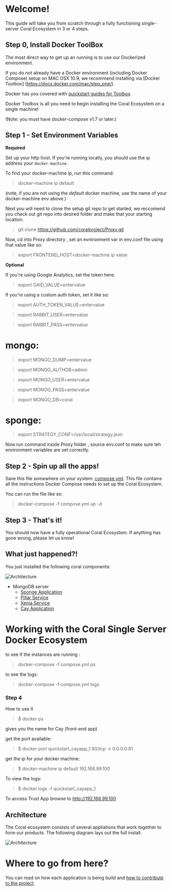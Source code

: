 # Welcome!

This guide will take you from scratch through a fully functioning single-server Coral Ecosystem in 3 or 4 steps.

## Step 0, Install Docker ToolBox

The most direct way to get up an running is to use our Dockerized environment.

If you do not already have a Docker environment (including Docker Compose) setup on MAC OSX 10.9, we recommend installing via [Docker Toolbox] (https://docs.docker.com/mac/step_one/).

Docker has you covered with [quickstart guides for Toolbox](https://docs.docker.com/mac/).

Docker Toolbox is all you need to begin installing the Coral Ecosystem on a single machine!

(Note: you must have docker-compose v1.7 or later.)

## Step 1 - Set Environment Variables

**Required**

Set up your http host.  If you're running locally, you should use the ip address your ```docker-machine```.

To find your docker-machine ip, run this command:

> docker-machine ip default

(note, if you are not using the *default* docker machine, use the name of your docker-machine env above.)

Next you will need to clone the setup git repo to get started, we reccomend you check out git repo into desired folder and make that your starting location.

> git clone https://github.com/coralproject/Proxy.git

Now, cd into Proxy directory , set an evnironment var in env.conf file  using that value like so:

> export FRONTEND_HOST=docker-machine ip value

**Optional**

If you're using Google Analytics, set the token here:

> export GAID_VALUE=entervalue

If you're using a custom auth token, set it like so:

> export AUTH_TOKEN_VALUE=entervalue

> export RABBIT_USER=entervalue

> export RABBIT_PASS=entervalue

# mongo:

>export MONGO_DUMP=entervalue

>export MONGO_AUTHDB=admin

>export MONGO_USER=entervalue

>export MONGO_PASS=entervalue

>export MONGO_DB=coral

# sponge:

>export STRATEGY_CONF=/usr/local/strategy.json

Now run command inside Proxy folder , source env.conf to make sure teh environment variables are set correctly. 

## Step 2 - Spin up all the apps!

Save this file somewhere on your system: [compose.yml](compose.yml).  This file contains all the instructions Docker Compose needs to set up the Coral Ecosystem.

You can run the file like so:

> docker-compose -f compose.yml up -d

## Step 3 - That's it!

You should now have a fully operational Coral Ecosystem. If anything has gone wrong, please let us know!


## What just happened?!

You just installed the following coral components:

![Architecture](/images/trust-architecture.png)

* MongoDB server
  * [Sponge Application](https://github.com/coralproject/sponge)
  * [Pillar Service](https://github.com/coralproject/pillar)
  * [Xenia Service](https://github.com/coralproject/xenia)
  * [Cay Application](https://github.com/coralproject/cay)



# Working with the Coral Single Server Docker Ecosystem

to see if the instances are running :

> docker-compose -f compose.yml ps


to see the logs:

> docker-compose -f compose.yml logs



### Step 4

How to use it


> $ docker ps

gives you the name for Cay (front-end app)


get the port available:

> $ docker port quickstart_cayapp_1
80/tcp -> 0.0.0.0:81


get the ip for your docker machine:


> $ docker-machine ip default
192.168.99.100


To view the logs:


> $ docker logs -f quickstart_cayapp_1


To access Trust App browse to http://192.168.99.100

## Architecture

The Coral ecosystem consists of several appliations that work together to form our products. The following diagram lays out the full install.  

![Architecture](/images/trust-architecture.png)


# Where to go from here?

You can read on how each application is being build and [how to contribute to the project](/contributions/index.md).
